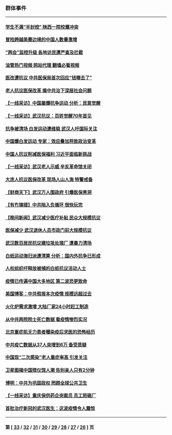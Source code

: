 ### 群体事件
---
#### [学生不满“半封控” 陕西一院校爆冲突](../../pages/ncid279/n13946647.md?03211645) 
#### [冒险跨越美墨边境的中国人数量激增](../../pages/ncid279/n13946742.md?03211645) 
#### [“两会”监控升级 各地访民遭严查及拦截](../../pages/ncid279/n13942702.md?03211645) 
#### [油管热门视频 网站代理 翻墙必看视频](http://138.2.39.72:81/youtube.html?epic-marker?03211645)
#### [医改遭抗议 中共医保局首次回应“钱哪去了”](../../pages/ncid279/n13938290.md?03211645) 
#### [老人抗议医保改革 揭中共治下深层社会问题](../../pages/ncid279/n13934963.md?03211645) 
#### [【一线采访】中国屡爆抗争运动 分析：民意觉醒](../../pages/ncid279/n13934024.md?03211645) 
#### [【一线采访】武汉抗议：百姓觉醒70年首见](../../pages/ncid279/n13931265.md?03211645) 
#### [抗争被清场 白发运动遭维稳 武汉人吁国际关注](../../pages/ncid279/n13931147.md?03211645) 
#### [中国爆白发运动 专家：效应叠加将致政治变革](../../pages/ncid279/n13931004.md?03211645) 
#### [中国人抗议削减医保福利 习近平面临新挑战](../../pages/ncid279/n13930530.md?03211645) 
#### [【一线采访】武汉老人示威 辛亥革命馆关闭](../../pages/ncid279/n13930368.md?03211645) 
#### [大连人抗议医保改革 现场人山人海 特警戒备](../../pages/ncid279/n13930248.md?03211645) 
#### [【财商天下】武汉万人围政府 引爆医保黑洞](../../pages/ncid279/n13927281.md?03211645) 
#### [【有冇搞错】中共陷入负循环 很快玩完](../../pages/ncid279/n13926140.md?03211645) 
#### [【晚间新闻】武汉减少医疗补贴 民众大规模抗议](../../pages/ncid279/n13925524.md?03211645) 
#### [医保减少 武汉退休人员市政门前大规模抗议](../../pages/ncid279/n13925389.md?03211645) 
#### [武汉数百居民抗议建垃圾处理厂 遭暴力清场](../../pages/ncid279/n13922269.md?03211645) 
#### [白纸运动海归派遭清算 分析：国内外抗争已形成](../../pages/ncid279/n13919416.md?03211645) 
#### [人权组织吁释放被捕的白纸抗议活动人士](../../pages/ncid279/n13917517.md?03211645) 
#### [疫情已传遍中国大多地区 第二波恐更致命](../../pages/ncid279/n13914332.md?03211645) 
#### [美国博客：中共假报本次疫情 规模远超过去](../../pages/ncid279/n13912604.md?03211645) 
#### [火化炉需求激增 大陆厂家24小时赶工制造](../../pages/ncid279/n13912205.md?03211645) 
#### [从中共两院院士死亡数据 看疫情惨烈实况](../../pages/ncid279/n13910619.md?03211645) 
#### [北京重症肌无力患者曝染疫后求医的恐怖经历](../../pages/ncid279/n13909480.md?03211645) 
#### [中共疫亡数据从37人突增到6万 备受质疑](../../pages/ncid279/n13907051.md?03211645) 
#### [中国现“二次感染”老人重症率高 引发关注](../../pages/ncid279/n13906493.md?03211645) 
#### [卫星图揭中国殡仪馆人潮 告别亲人只有2分钟](../../pages/ncid279/n13904053.md?03211645) 
#### [博明：中共为巩固政权 罔顾全球公共卫生](../../pages/ncid279/n13901752.md?03211645) 
#### [【一线采访】重庆保供药企突裁员 员工怒砸厂](../../pages/ncid279/n13901673.md?03211645) 
#### [首批治疗新冠的武汉医生：这波疫情令人震惊](../../pages/ncid279/n13900313.md?03211645) 

---
#### 第 [ [33](./33.md?03211645) / [32](./32.md?03211645) / [31](./31.md?03211645) / [30](./30.md?03211645) / [29](./29.md?03211645) / [28](./28.md?03211645) / [27](./27.md?03211645) / [26](./26.md?03211645) ] 页
